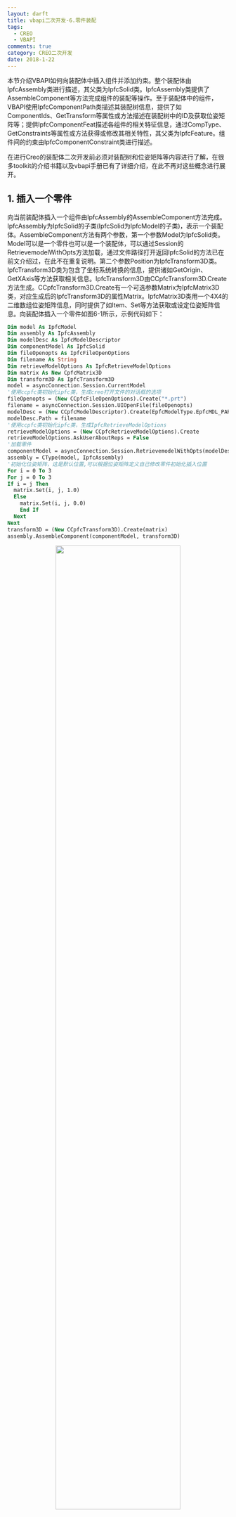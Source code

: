 ```yaml
---
layout: darft
title: vbapi二次开发-6.零件装配
tags:
  - CREO
  - VBAPI
comments: true
category: CREO二次开发
date: 2018-1-22
---
```



本节介绍VBAPI如何向装配体中插入组件并添加约束。整个装配体由IpfcAssembly类进行描述，其父类为IpfcSolid类。IpfcAssembly类提供了AssembleComponent等方法完成组件的装配等操作。至于装配体中的组件，VBAPI使用IpfcComponentPath类描述其装配树信息，提供了如ComponentIds、GetTransform等属性或方法描述在装配树中的ID及获取位姿矩阵等；提供IpfcComponentFeat描述各组件的相关特征信息，通过CompType、GetConstraints等属性或方法获得或修改其相关特性，其父类为IpfcFeature。组件间的约束由IpfcComponentConstraint类进行描述。  

在进行Creo的装配体二次开发前必须对装配树和位姿矩阵等内容进行了解，在很多toolkit的介绍书籍以及vbapi手册已有了详细介绍，在此不再对这些概念进行展开。

## 1. 插入一个零件

向当前装配体插入一个组件由IpfcAssembly的AssembleComponent方法完成。IpfcAssembly为IpfcSolid的子类(IpfcSolid为IpfcModel的子类)，表示一个装配体。AssembleComponent方法有两个参数，第一个参数Model为IpfcSolid类。Model可以是一个零件也可以是一个装配体，可以通过Session的RetrievemodelWithOpts方法加载，通过文件路径打开返回IpfcSolid的方法已在前文介绍过，在此不在重复说明。第二个参数Position为IpfcTransform3D类。IpfcTransform3D类为包含了坐标系统转换的信息，提供诸如GetOrigin、GetXAxis等方法获取相关信息。IpfcTransform3D由CCpfcTransform3D.Create方法生成。CCpfcTransform3D.Create有一个可选参数Matrix为IpfcMatrix3D类，对应生成后的IpfcTransform3D的属性Matrix。IpfcMatrix3D类用一个4X4的二维数组位姿矩阵信息，同时提供了如Item、Set等方法获取或设定位姿矩阵信息。向装配体插入一个零件如图6-1所示，示例代码如下：

```vb
Dim model As IpfcModel
Dim assembly As IpfcAssembly
Dim modelDesc As IpfcModelDescriptor
Dim componentModel As IpfcSolid
Dim fileOpenopts As IpfcFileOpenOptions
Dim filename As String
Dim retrieveModelOptions As IpfcRetrieveModelOptions
Dim matrix As New CpfcMatrix3D
Dim transform3D As IpfcTransform3D
model = asyncConnection.Session.CurrentModel
'使用ccpfc类初始化ipfc类，生成creo打开文件的对话框的选项
fileOpenopts = (New CCpfcFileOpenOptions).Create("*.prt")
filename = asyncConnection.Session.UIOpenFile(fileOpenopts)
modelDesc = (New CCpfcModelDescriptor).Create(EpfcModelType.EpfcMDL_PART, Nothing, Nothing)
modelDesc.Path = filename
'使用ccpfc类初始化ipfc类，生成IpfcRetrieveModelOptions
retrieveModelOptions = (New CCpfcRetrieveModelOptions).Create
retrieveModelOptions.AskUserAboutReps = False
'加载零件
componentModel = asyncConnection.Session.RetrievemodelWithOpts(modelDesc, retrieveModelOptions)
assembly = CType(model, IpfcAssembly)
'初始化位姿矩阵，这是默认位置,可以根据位姿矩阵定义自己修改零件初始化插入位置
For i = 0 To 3
For j = 0 To 3
If i = j Then
  matrix.Set(i, j, 1.0)
  Else
    matrix.Set(i, j, 0.0)
    End If
  Next
Next
transform3D = (New CCpfcTransform3D).Create(matrix)
assembly.AssembleComponent(componentModel, transform3D)
```

<div align="center">
    <img src="/img/proe/vbapi6.1.png" style="width:75%" align="center"/>
    <p>图6-1 插入一个零件流程</p>
</div>

## 2. 零件的删除和隐含

在Creo中，零件可以认为是装配体的一个特征，故零件的删除和隐含等操作与特征的删除和隐含相同，在第五节已介绍，在此不再赘述。

## 3. 设置约束

VBAPI提供了IpfcComponentFeat类描述装配体中的组件(零件或子装配体)。IpfcComponentFeat类继承自IpfcFeature类，提供了SetConstraints方法设定零件的约束。SetConstraints方法有两个参数，第一个Constraints为IpfcComponentConstraints类型，为IpfcComponentConstraint表示一个IpfcComponentConstraint类型的序列。第二个参数ReferenceAssembly为IpfcComponentPath类型，表述零件约束的参考装配体。一般如果约束仅应用于本装配体组件, 则此参数的值设为null。如果约束针对装配体中某一子装配体中的某一个零件，则此参数为针对零件的IpfcComponentPath。本例中我们默认约束仅针对于本装配体组件，设为null。IpfcComponentConstraint类表示一个约束，由CCpfcComponentConstraint.Create方法生成。CCpfcComponentConstraint.Create方法的参数Type为IpfcComponentConstraintType类，表示约束的类型，是一个枚举类。IpfcComponentConstraint另外还有ComponentReference和AssemblyReference两个重要属性，其均为IpfcSelection类，可通过前文所述的选择对象方法获取，分别表述该组件和装配体中的约束参照。如果IpfcComponentConstraintType为EpfcASM_CONSTRAINT_MATE_OFF等类型，还需设定约束的值Offset(Double类型)。向装配体中一个组件设置约束如图6-2所示，示例代码如下：

```vb
Dim selectionOptions As IpfcSelectionOptions
Dim selections As CpfcSelections
Dim selectFeats As IpfcSelection
Dim selectedComponent As IpfcModelItem
Dim componentFeat As IpfcComponentFeat
Dim compConstraints As New CpfcComponentConstraints
Dim compConstraint As IpfcComponentConstraint
Dim asmReference As IpfcSelection
Dim compReference As IpfcSelection
Dim offset As Double = 100 '默认值OFFSET为100，为简单起见，实际应该作为函数的参数
'初始化selection选项
selectionOptions = (New CCpfcSelectionOptions).Create("component") '设置可选特征的类型，这里为特征对象
selectionOptions.MaxNumSels = 1 '设置一次可选择特征的数量
selections = asyncConnection.Session.Select(selectionOptions, Nothing)
'第一步，选择一个零件，确保零件没有约束或者添加的约束不会冲突
If selections.Count > 0 Then
  selectFeats = selections.Item(0)
  selectedComponent = selectFeats.SelItem
  componentFeat = CType(selectedComponent, IpfcComponentFeat)
  '第二步，选择装配体中其余零件的表面
  selectionOptions = (New CCpfcSelectionOptions).Create("surface")
  selectionOptions.MaxNumSels = 1
  selections = asyncConnection.Session.Select(selectionOptions, Nothing)
  If selections.Count > 0 Then
    asmReference = selections.Item(0)
  Else
    MessageBox.Show("请选择装配体中其余零件的表面！")
  End If
  '第三步，选择选中零件的表面
  selectionOptions = (New CCpfcSelectionOptions).Create("surface")
  selectionOptions.MaxNumSels = 1
  selections = asyncConnection.Session.Select(selectionOptions, Nothing)
  If selections.Count > 0 Then
    compReference = selections.Item(0)
  Else
    MessageBox.Show("请选择当前零件的表面！")
  End If
  '以上两个选择根据约束的要求可以更换不同的filter获取
  '为简单起见认为是EpfcComponentConstraintType.EpfcASM_CONSTRAINT_MATE_OFF，其实应该作为函数参数传入
  compConstraint = (New CCpfcComponentConstraint).Create(EpfcComponentConstraintType.EpfcASM_CONSTRAINT_MATE_OFF)
  compConstraint.AssemblyReference = asmReference
  compConstraint.ComponentReference = compReference
  compConstraint.Offset = offset
  '完成compConstraint的设置，增加到compConstraints
  compConstraints.Append(compConstraint)
  '实际应该将compConstraints与componentFeat.GetConstraints读到的约束合并，这里仅为做示例默认去除了原有的约束
  componentFeat.SetConstraints(compConstraints, Nothing)
End If
```

<div align="center">
    <img src="/img/proe/vbapi6.2.png" style="width:55%" align="center"/>
    <p>图6-2 设置约束流程</p>
</div>

